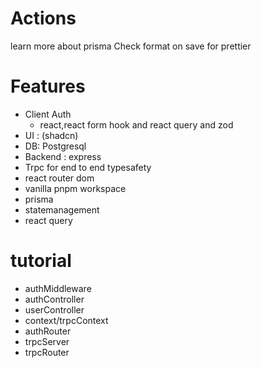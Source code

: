 # Actions

learn more about prisma
Check format on save for prettier

# Features

- Client Auth
  - react,react form hook and react query and zod
- UI : (shadcn)
- DB: Postgresql
- Backend : express
- Trpc for end to end typesafety
- react router dom
- vanilla pnpm workspace
- prisma
- statemanagement
- react query

# tutorial

- authMiddleware
- authController
- userController
- context/trpcContext
- authRouter
- trpcServer
- trpcRouter
